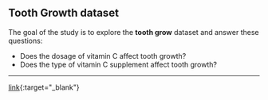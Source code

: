 ## Tooth Growth dataset

The goal of the study is to explore the **tooth grow** dataset and answer these questions:  

* Does the dosage of vitamin C affect tooth growth?
* Does the type of vitamin C supplement affect tooth growth?

---

[link](https://github.com/sergiorgiraldo/DataScience-Showcase/tree/master/Tooth%20growth%20and%20vitamin%20C){:target="_blank"}
